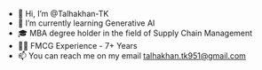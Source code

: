 - 👋 Hi, I’m @Talhakhan-TK
- 🌱 I’m currently learning Generative AI
- 🎓 MBA degree holder in the field of Supply Chain Management
- 🧑‍💼 FMCG Experience - 7+ Years
- 📫 You can reach me on my email talhakhan.tk951@gmail.com
  
<!---
Talhakhan-TK/Talhakhan-TK is a ✨ special ✨ repository because its `README.md` (this file) appears on your GitHub profile.
You can click the Preview link to take a look at your changes.
--->
